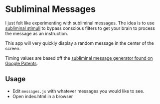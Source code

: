 # Subliminal Messages

I just felt like experimenting with subliminal messages. The idea is to use [subliminal stimuli](https://en.wikipedia.org/wiki/Subliminal_stimuli) to bypass conscious filters to get your brain to process the message as an instruction.

This app will very quickly display a random message in the center of the screen.

Timing values are based off the [subliminal message generator found on Google Patents](https://patents.google.com/patent/US5270800A/en).

## Usage

- Edit `messages.js` with whatever messages you would like to see.
- Open index.html in a browser
